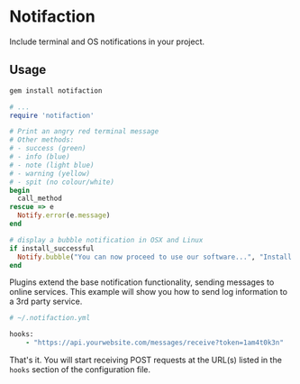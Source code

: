# Notifaction

Include terminal and OS notifications in your project.

## Usage

```ruby
gem install notifaction

# ...
require 'notifaction'

# Print an angry red terminal message
# Other methods:
# - success (green)
# - info (blue)
# - note (light blue)
# - warning (yellow)
# - spit (no colour/white)
begin
  call_method
rescue => e
  Notify.error(e.message)
end

# display a bubble notification in OSX and Linux
if install_successful
  Notify.bubble("You can now proceed to use our software...", "Install Successful")
end
```

Plugins extend the base notification functionality, sending messages to online services.  This example will show you how to send log information to a 3rd party service.

```ruby
# ~/.notifaction.yml

hooks:
    - "https://api.yourwebsite.com/messages/receive?token=1am4t0k3n"
```

That's it.  You will start receiving POST requests at the URL(s) listed in the `hooks` section of the configuration file.